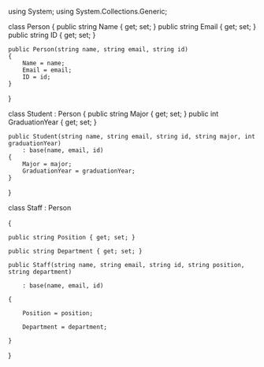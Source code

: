 using System;
using System.Collections.Generic;


class Person
{
    public string Name { get; set; }
    public string Email { get; set; }
    public string ID { get; set; }

    public Person(string name, string email, string id)
    {
        Name = name;
        Email = email;
        ID = id;
    }
}


class Student : Person
{
    public string Major { get; set; }
    public int GraduationYear { get; set; }

    public Student(string name, string email, string id, string major, int graduationYear)
        : base(name, email, id)
    {
        Major = major;
        GraduationYear = graduationYear;
    }
}


class Staff : Person

{

    public string Position { get; set; }

    public string Department { get; set; }

    public Staff(string name, string email, string id, string position, string department)

        : base(name, email, id)

    {

        Position = position;

        Department = department;

    }

}
